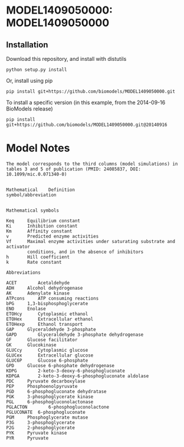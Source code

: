 # MODEL1409050000: MODEL1409050000

## Installation

Download this repository, and install with distutils

`python setup.py install`

Or, install using pip

`pip install git+https://github.com/biomodels/MODEL1409050000.git`

To install a specific version (in this example, from the 2014-09-16 BioModels release)

`pip install git+https://github.com/biomodels/MODEL1409050000.git@20140916`


# Model Notes

    
    
    The model corresponds to the third columns (model simulations) in tables 3 and 5 of publication (PMID: 24085837, DOI: 10.1099/mic.0.071340-0)
    
    
    Mathematical	Definition			
    symbol/abbreviation				
    				
    				
    Mathematical symbols				
    				
    Keq		Equilibrium constant			
    Ki		Inhibition constant			
    Km		Affinity constant			
    v		Predicted enzyme activities			
    Vf		Maximal enzyme activities under saturating substrate and activator			
    		conditions, and in the absence of inhibitors			
    h		Hill coefficient
    k		Rate constant			
    				
    Abbreviations				
    				
    ACET		Acetaldehyde			
    ADH		Alcohol dehydrogenase			
    AK		Adenylate kinase			
    ATPcons		ATP consuming reactions			
    bPG		1,3-bisphosphoglycerate			
    ENO		Enolase		 	
    ETOHcy		Cytoplasmic ethanol 			
    ETOHex		Extracellular ethanol			
    ETOHexp		Ethanol transport			
    GAP		Glyceraldehyde 3-phosphate 			
    GAPD		Glyceraldehyde 3-phosphate dehydrogenase 			
    GF		Glucose facilitator			
    GK		Glucokinase 			
    GLUCcy		Cytoplasmic glucose			
    GLUCex		Extracellular glucose			
    GLUC6P		Glucose 6-phosphate			
    GPD		Glucose 6-phosphate dehydrogenase			
    KDPG		2-keto-3-deoxy-6-phosphogluconate			
    KDPGA		2-keto-3-deoxy-6-phosphogluconate aldolase			
    PDC		Pyruvate decarboxylase			
    PEP		Phosphoenolpyruvate			
    PGD		6-phosphogluconate dehydratase 			
    PGK		3-phosphoglycerate kinase			
    PGL		6-phosphogluconolactonase			
    PGLACTON		6-phosphogluconolactone			
    PGLUCONATE	6-phosphogluconate			
    PGM		Phosphoglycerate mutase			
    P3G		3-phosphoglycerate			
    P2G		2-phosphoglycerate			
    PYK		Pyruvate kinase			
    PYR		Pyruvate


